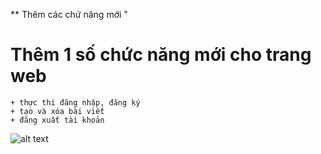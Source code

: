 ** Thêm các chứ năng mới  "
# Thêm 1 số chức năng mới cho trang web
    + thực thi đăng nhập, đăng ký
    + tạo và xóa bài viết 
    + đăng xuất tài khoản
![alt text](image-1.png)